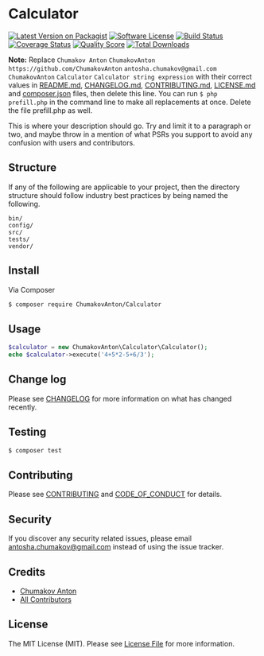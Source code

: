 # Calculator

[![Latest Version on Packagist][ico-version]][link-packagist]
[![Software License][ico-license]](LICENSE.md)
[![Build Status][ico-travis]][link-travis]
[![Coverage Status][ico-scrutinizer]][link-scrutinizer]
[![Quality Score][ico-code-quality]][link-code-quality]
[![Total Downloads][ico-downloads]][link-downloads]

**Note:** Replace ```Chumakov Anton``` ```ChumakovAnton``` ```https://github.com/ChumakovAnton``` ```antosha.chumakov@gmail.com``` ```ChumakovAnton``` ```Calculator``` ```Calculator string expression``` with their correct values in [README.md](README.md), [CHANGELOG.md](CHANGELOG.md), [CONTRIBUTING.md](CONTRIBUTING.md), [LICENSE.md](LICENSE.md) and [composer.json](composer.json) files, then delete this line. You can run `$ php prefill.php` in the command line to make all replacements at once. Delete the file prefill.php as well.

This is where your description should go. Try and limit it to a paragraph or two, and maybe throw in a mention of what
PSRs you support to avoid any confusion with users and contributors.

## Structure

If any of the following are applicable to your project, then the directory structure should follow industry best practices by being named the following.

```
bin/        
config/
src/
tests/
vendor/
```


## Install

Via Composer

``` bash
$ composer require ChumakovAnton/Calculator
```

## Usage

``` php
$calculator = new ChumakovAnton\Calculator\Calculator();
echo $calculator->execute('4+5*2-5+6/3');
```

## Change log

Please see [CHANGELOG](CHANGELOG.md) for more information on what has changed recently.

## Testing

``` bash
$ composer test
```

## Contributing

Please see [CONTRIBUTING](CONTRIBUTING.md) and [CODE_OF_CONDUCT](CODE_OF_CONDUCT.md) for details.

## Security

If you discover any security related issues, please email antosha.chumakov@gmail.com instead of using the issue tracker.

## Credits

- [Chumakov Anton][link-author]
- [All Contributors][link-contributors]

## License

The MIT License (MIT). Please see [License File](LICENSE.md) for more information.

[ico-version]: https://img.shields.io/packagist/v/ChumakovAnton/Calculator.svg?style=flat-square
[ico-license]: https://img.shields.io/badge/license-MIT-brightgreen.svg?style=flat-square
[ico-travis]: https://img.shields.io/travis/ChumakovAnton/Calculator/master.svg?style=flat-square
[ico-scrutinizer]: https://img.shields.io/scrutinizer/coverage/g/ChumakovAnton/Calculator.svg?style=flat-square
[ico-code-quality]: https://img.shields.io/scrutinizer/g/ChumakovAnton/Calculator.svg?style=flat-square
[ico-downloads]: https://img.shields.io/packagist/dt/ChumakovAnton/Calculator.svg?style=flat-square

[link-packagist]: https://packagist.org/packages/ChumakovAnton/Calculator
[link-travis]: https://travis-ci.org/ChumakovAnton/Calculator
[link-scrutinizer]: https://scrutinizer-ci.com/g/ChumakovAnton/Calculator/code-structure
[link-code-quality]: https://scrutinizer-ci.com/g/ChumakovAnton/Calculator
[link-downloads]: https://packagist.org/packages/ChumakovAnton/Calculator
[link-author]: https://github.com/ChumakovAnton
[link-contributors]: ../../contributors
